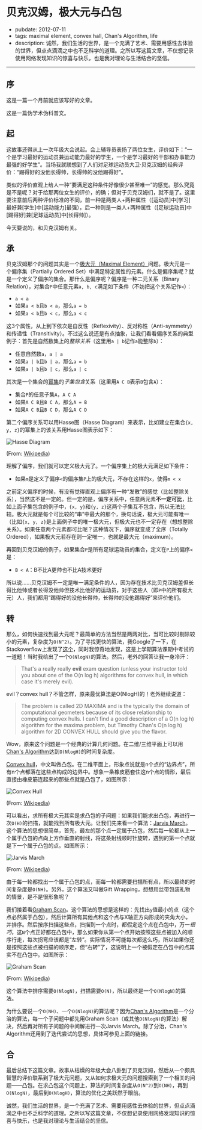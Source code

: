 # 贝克汉姆，极大元与凸包

- pubdate: 2012-07-11
- tags: maximal element, convex hall, Chan's Algorithm, life
- description: 诚然，我们生活的世界，是一个充满了艺术、需要用感性去体验的世界，但点点滴滴之中也不乏科学的道理。之所以写这篇文章，不仅想记录使用网络发现知识的惊喜与快乐，也是我对理论与生活结合的坚信。

---

## 序

这是一篇一个月前就应该写好的文章。

这是一篇伪学术伪科普文。

## 起

这故事还得从上一次年级大会说起。会上辅导员表扬了两位女生，评价如下：“一个是学习最好的运动员兼运动能力最好的学生，一个是学习最好的干部和办事能力最强的好学生”。当场我就联想到了人们对足球运动员大卫·贝克汉姆的经典评价：“踢得好的没他长得帅，长得帅的没他踢得好”。

类似的评价直观上给人一种“要满足这种条件好像很少甚至唯一”的感觉。那么究竟是不是呢？对于给那两位女生的评价，的确；但对于贝克汉姆们，就不是了。这里要注意前后两种评价标准的不同，前一种是两类人+两种属性（[运动员]中[学习]最好兼[学生]中[运动能力]最强），后一种则是一类人+两种属性（[足球运动员]中[踢得好]兼[足球运动员]中[长得帅]）。

今天要说的，和贝克汉姆有关。

## 承

贝克汉姆那个的问题其实是一个[极大元（Maximal Element）][maximal_element]问题。极大元是一个偏序集（Partially Ordered Set）中满足特定属性的元素。什么是偏序集呢？就是一个定义了偏序的集合。那什么是偏序呢？偏序是一种二元关系（Binary Relation），对集合`P`中任意元素`a, b, c`满足如下条件（不妨把这个关系记作`<`）：

* `a < a`
* 如果`a < b`且`b < a`，那么`a = b`
* 如果`a < b`且`b < c`，那么`a < c`

这3个属性，从上到下依次是自反性（Reflexivity）、反对称性（Anti-symmetry）和传递性（Transitivity）。不过这么说还是有点抽象，让我们看看偏序关系的典型例子：首先是自然数集上的*整除关系*（这里用`a | b`记作`a`能整除`b`）：

* 任意自然数`a`，`a | a`
* 如果`a | b`且`b | a`，那么`a = b`
* 如果`a | b`且`b | c`，那么`a | c`

其次是一个集合的[幂集][power_set]的*子集包含*关系（这里用`A C B`表示`B`包含`A`）：

* 集合`P`的任意子集`A`，`A C A`
* 如果`A C B`且`B C A`，那么`A = B`
* 如果`A C B`且`B C D`，那么`A C D`

第二个偏序关系可以用Hasse图（Hasse Diagram）来表示，比如建立在集合`{x, y, z}`的幂集上的该关系用Hasse图表示如下：

<img alt="Hasse Diagram" src="http://upload.wikimedia.org/wikipedia/commons/thumb/e/ea/Hasse_diagram_of_powerset_of_3.svg/400px-Hasse_diagram_of_powerset_of_3.svg.png" />

(From: [Wikipedia](http://upload.wikimedia.org/wikipedia/commons/thumb/e/ea/Hasse_diagram_of_powerset_of_3.svg/400px-Hasse_diagram_of_powerset_of_3.svg.png))

理解了偏序，我们就可以定义极大元了。一个偏序集上的极大元满足如下条件：

* 如果`m`是定义了偏序`<`的偏序集`P`上的极大元，不存在这样的`x`，使得`m < x`

之前定义偏序的时候，有没有觉得直观上偏序有一种“发散”的感觉（比如整除关系），当然这不是一定的。但一定的是，偏序关系中，任意两元素**不一定可比**，比如上面子集包含的例子中，`{x, y}`和`{y, z}`这两个子集互不包含，所以无法比较。极大元就是每个可比较的“串”中最大的那个，换句话说，极大元可能有唯一（比如`{x, y, z}`是上面例子中的唯一极大元，但极大元也不一定存在（想想整除关系）。如果任意两个元素都可比呢？这种情况下，偏序就变成了全序（Totally Ordered），如果极大元若存在则一定唯一，也就是最大元（maximum）。

再回到贝克汉姆的例子，如果集合`P`是所有足球运动员的集合，定义在`P`上的偏序`<`是：

* `B < A`：B不比A更帅也不比A技术更好

所以说……贝克汉姆不一定是唯一满足条件的人，因为存在技术比贝克汉姆差但长得比他帅或者长得没他帅但技术比他好的运动员，对于这些人（即`P`中的所有极大元）人，我们都用“踢得好的没他长得帅，长得帅的没他踢得好”来评价他们。

## 转

那么，如何快速找到最大元呢？最简单的方法当然是两两对比，当可比较时剔除较小的元素，复杂度为`O(N^2)`。为了寻找更快的算法，我Google了一下，在Stackoverflow上发现了[这个][sto_exam]，同时我惊奇地发现，这是上学期算法课期中考试的一道题！当时我给出了一个`O(NlogN)`的算法。然后，老外的回答让我一身冷汗：

> That's a really really **evil** exam question (unless your instructor told you about one of the O(n log h) algorithms for convex hull, in which case it's merely evil).

evil？convex hull？不管怎样，原来最优算法是O(NlogH)的！老外继续说道：

> The problem is called 2D MAXIMA and is the typically the domain of computational geometers because of its close relationship to computing convex hulls. I can't find a good description of a O(n log h) algorithm for the maxima problem, but Timothy Chan's O(n log h) algorithm for 2D CONVEX HULL should give you the flavor.

Wow，原来这个问题是一个经典的计算几何问题。在二维/三维平面上可以用[Chan's Algorithm][chans_algo]达到`O(NlogH)`的时间复杂度。

[Convex hull][convex_hull]，中文叫做凸包。在二维平面上，形象点说就是n个点的“边界点”，所有n个点都落在这些点构成的边界中。想象一条橡皮筋套住这n个点的情形，最后直接由橡皮筋连起来的那些点就是凸包了，如图所示：

<img alt="Convex Hull" src="http://upload.wikimedia.org/wikipedia/commons/thumb/d/de/ConvexHull.svg/400px-ConvexHull.svg.png" />

(From: [Wikipedia](http://upload.wikimedia.org/wikipedia/commons/thumb/d/de/ConvexHull.svg/400px-ConvexHull.svg.png))

可以看出，求所有极大元其实是求凸包的子问题：如果我们能求出凸包，再进行一次`O(H)`的扫描，就能找到所有极大元。让我们先来看一个算法：[Jarvis March][jarvis_march]。这个算法的思想很简单，首先，最左的那个点一定属于凸包，然后每一轮都从上一个属于凸包的点向上方作垂直的射线，将这条射线顺时针旋转，遇到的第一个点就是下一个属于凸包的点。如图所示：

<img alt="Jarvis March" src="http://upload.wikimedia.org/wikipedia/commons/thumb/d/de/Jarvis_march_convex_hull_algorithm_diagram.svg/400px-Jarvis_march_convex_hull_algorithm_diagram.svg.png" />

(From: [Wikipedia](http://upload.wikimedia.org/wikipedia/commons/thumb/d/de/Jarvis_march_convex_hull_algorithm_diagram.svg/400px-Jarvis_march_convex_hull_algorithm_diagram.svg.png))

由于每一轮都找出一个属于凸包的点，而每一轮都需要扫描所有点，所以最终的时间复杂度是`O(NH)`。另外，这个算法又叫做Gift Wrapping，想想用丝带包装礼物的情景，是不是很形象呢？

我们接着看[Graham Scan][graham_scan]。这个算法的思想是这样的：先找出`y`值最小的点（这个点必然属于凸包），然后计算所有其他点和这个点与X轴正方向形成的夹角大小，并排序。然后按序扫描这些点，扫描到一个点时，都假定这个点在凸包中，万一*很巧*，这`N`个点正好都在凸包中，那么如果你从第一个点开始按照这些点被加入的顺序行走，每次拐弯应该都是“左转”。实际情况不可能每次都这么巧，所以如果你还是按照这些点被扫描的顺序走，但“右转”了，这说明上一个被假定在凸包中的点其实不在凸包中。如图所示：

<img alt="Graham Scan" src="http://upload.wikimedia.org/wikipedia/commons/thumb/e/ed/Graham_Scan.svg/300px-Graham_Scan.svg.png" />

(From: [Wikipedia](http://upload.wikimedia.org/wikipedia/commons/thumb/e/ed/Graham_Scan.svg/300px-Graham_Scan.svg.png))

这个算法中排序需要`O(NlogN)`，扫描需要`O(N)`，所以最终是一个`O(NlogN)`的算法。

为什么要说一个`O(NH)`、一个`O(NlogN)`的算法呢？因为[Chan's Algorithm][chans_algo]是一个分治的算法，每一个子问题中都先用Graham Scan（或其他`O(NlogN)`的算法）解决，然后再对所有子问题的中间解进行一次Jarvis March。除了分治，Chan's Algorithm还用到了迭代尝试的思想，具体可参见上面的链接。

## 合

最后总结下这篇文章。故事从枯燥的年级大会八卦到了贝克汉姆，然后从一个颇具智慧的评价联系到了极大元问题，又从如何求极大元的问题搜索到了一个相关的问题——凸包。在求凸包这个问题上，算法的时间复杂度从`O(N^2)`到`O(NH)`，再到`O(NlogN)`，最后到`O(NlogH)`，算法的优化之美跃然于眼前。

诚然，我们生活的世界，是一个充满了艺术、需要用感性去体验的世界，但点点滴滴之中也不乏科学的道理。之所以写这篇文章，不仅想记录使用网络发现知识的惊喜与快乐，也是我对理论与生活结合的坚信。

[sto_exam]: http://stackoverflow.com/questions/8500840/algorithm-to-compute-maximal-points-in-pointset
[chans_algo]: http://en.wikipedia.org/wiki/Chan%27s_algorithm
[maximal_element]: http://en.wikipedia.org/wiki/Maximal_element
[power_set]: http://en.wikipedia.org/wiki/Power_set
[convex_hull]: http://en.wikipedia.org/wiki/Convex_hull
[jarvis_march]: http://en.wikipedia.org/wiki/Jarvis_march
[graham_scan]: http://en.wikipedia.org/wiki/Graham_scan
